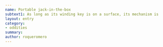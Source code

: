 ```yaml
---
name: Portable jack-in-the-box
subtext1: As long as its winding key is on a surface, its mechanism is activated, opening a portal freeing its horrifying toy in a random place, near to it. Random chance of depletion on each use.
layout: entry
category:
- oddities
summary: 
author: roqueromero
---
```

